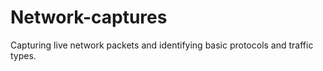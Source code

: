 # Network-captures
Capturing live network packets and identifying basic protocols and traffic types.
